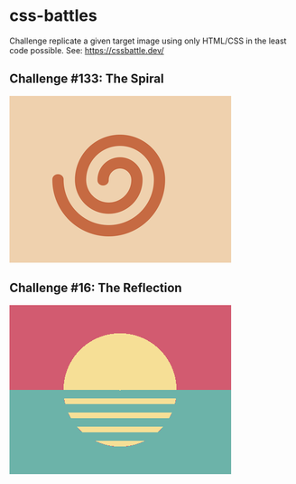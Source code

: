 # css-battles

Challenge replicate a given target image using only HTML/CSS in the least code possible. See: https://cssbattle.dev/

## Challenge #133: The Spiral
![img spiral challenge](/assets/spiral.png "100% match")

## Challenge #16: The Reflection
![img reflection challenge](/assets/reflection.png "100% match")
